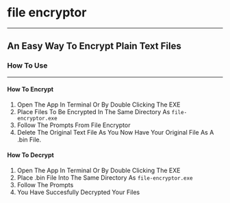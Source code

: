 # file encryptor
---
An Easy Way To Encrypt Plain Text Files
---
### How To Use
---
#### How To Encrypt
1. Open The App In Terminal Or By Double Clicking The EXE
2. Place Files To Be Encrypted In The Same Directory As ```file-encryptor.exe```
3. Follow The Prompts From File Encryptor
4. Delete The Original Text File As You Now Have Your Original File As A .bin File.
#### How To Decrypt
1. Open The App In Terminal Or By Double Clicking The EXE
2. Place .bin File Into The Same Directory As ```file-encryptor.exe```
3. Follow The Prompts
4. You Have Succesfully Decrypted Your Files
